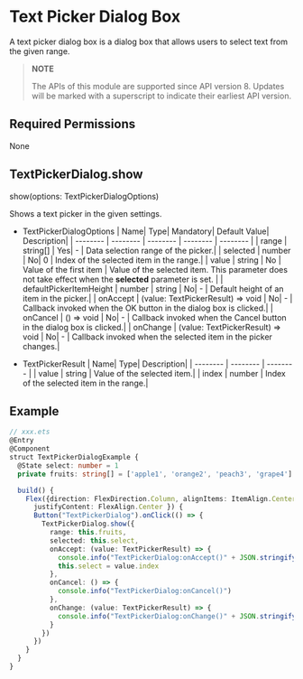 # Text Picker Dialog Box

A text picker dialog box is a dialog box that allows users to select text from the given range.

>  **NOTE**
>
>  The APIs of this module are supported since API version 8. Updates will be marked with a superscript to indicate their earliest API version.


## Required Permissions

None

## TextPickerDialog.show

show(options: TextPickerDialogOptions)

Shows a text picker in the given settings.

- TextPickerDialogOptions
  | Name| Type| Mandatory| Default Value| Description|
  | -------- | -------- | -------- | -------- | -------- |
  | range | string[] | Yes| - | Data selection range of the picker.|
  | selected | number | No| 0 | Index of the selected item in the range.|
  | value       | string           | No   | Value of the first item | Value of the selected item. This parameter does not take effect when the **selected** parameter is set. |
  | defaultPickerItemHeight | number \| string | No| - | Default height of an item in the picker.|
  | onAccept | (value: TextPickerResult) => void | No| - | Callback invoked when the OK button in the dialog box is clicked.|
  | onCancel | () => void | No| - | Callback invoked when the Cancel button in the dialog box is clicked.|
  | onChange | (value: TextPickerResult) => void | No| - | Callback invoked when the selected item in the picker changes.|

- TextPickerResult
  | Name| Type| Description|
  | -------- | -------- | -------- |
  | value | string | Value of the selected item.|
  | index | number | Index of the selected item in the range.|

## Example

```ts
// xxx.ets
@Entry
@Component
struct TextPickerDialogExample {
  @State select: number = 1
  private fruits: string[] = ['apple1', 'orange2', 'peach3', 'grape4']

  build() {
    Flex({direction: FlexDirection.Column, alignItems: ItemAlign.Center,
      justifyContent: FlexAlign.Center }) {
      Button("TextPickerDialog").onClick(() => {
        TextPickerDialog.show({
          range: this.fruits,
          selected: this.select,
          onAccept: (value: TextPickerResult) => {
            console.info("TextPickerDialog:onAccept()" + JSON.stringify(value))
            this.select = value.index
          },
          onCancel: () => {
            console.info("TextPickerDialog:onCancel()")
          },
          onChange: (value: TextPickerResult) => {
            console.info("TextPickerDialog:onChange()" + JSON.stringify(value))
          }
        })
      })
    }
  }
}
```
